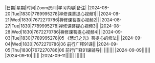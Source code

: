 |   |   |   |   |   |   |
|---|---|---|---|---|---|
 
|日期|星期|时间|Zoom房间|学习内容|备注|
|2024-08-20|Tue|1830|7789995278|禅修课菩提心视频1||
|2024-08-21|Wed|1830|7672270786|禅修课菩提心视频2||
|2024-08-27|Tue|1830|7789995278|禅修课菩提心视频3||
|2024-08-28|Wed|1830|7672270786|禅修课菩提心视频4||
|2024-09-03|Tue|1830|7789995278|05 《慧灯之光》菩提心的修法||
|2024-09-04|Wed|1830|7672270786|06 前行广释91课||
|2024-09-05|Thu|1830|7672270786|06 前行广释91课辅导||
|||||||
|2024-09-09||||||
|2024-09-10||||||
|2024-09-11||||||
|||||||